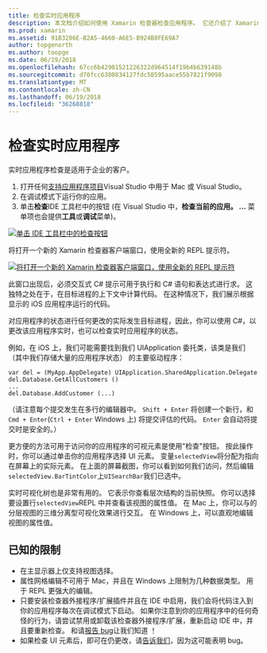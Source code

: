 ```yaml
---
title: 检查实时应用程序
description: 本文档介绍如何使用 Xamarin 检查器检查应用程序。 它还介绍了 Xamarin 检查器工具的限制。
ms.prod: xamarin
ms.assetid: 91B3206E-B2A5-4660-A6E5-B924B8FE69A7
author: topgenorth
ms.author: toopge
ms.date: 06/19/2018
ms.openlocfilehash: 67cc6b42901521226322d964514f19b4b639148b
ms.sourcegitcommit: d70fcc6380834127fdc58595aace55b7821f9098
ms.translationtype: MT
ms.contentlocale: zh-CN
ms.lasthandoff: 06/19/2018
ms.locfileid: "36268818"
---
```

# <a name="inspecting-live-applications"></a>检查实时应用程序

实时应用程序检查是适用于企业的客户。

1. 打开任何[支持应用程序项目](~/tools/inspector/install.md#supported-platforms)Visual Studio 中用于 Mac 或 Visual Studio。
1. 在调试模式下运行你的应用。
1. 单击**检查**IDE 工具栏中的按钮 (在 Visual Studio 中，**检查当前的应用。 ...** 菜单项也会提供**工具**或**调试**菜单)。

[![](inspect-images/mac-heres-the-button.png "单击 IDE 工具栏中的检查按钮")](inspect-images/mac-heres-the-button.png#lightbox)

将打开一个新的 Xamarin 检查器客户端窗口，使用全新的 REPL 提示符。

[![](inspect-images/inspector-0.7.0-map-inspect-small.png "将打开一个新的 Xamarin 检查器客户端窗口，使用全新的 REPL 提示符")](inspect-images/inspector-0.7.0-map-inspect.png#lightbox)

此窗口出现后，必须交互式 C# 提示可用于执行和 C# 语句和表达式进行求。 这独特之处在于，在目标进程的上下文中计算代码。 在这种情况下，我们展示根据显示的 iOS 应用程序运行的代码。

对应用程序的状态进行任何更改的实际发生目标进程，因此，你可以使用 C#，以更改该应用程序实时，也可以检查实时应用程序的状态。

例如，在 iOS 上，我们可能需要找到我们 UIApplication 委托类，该类是我们 （其中我们存储大量的应用程序状态） 的主要驱动程序：

    var del = (MyApp.AppDelegate) UIApplication.SharedApplication.Delegate
    del.Database.GetAllCustomers ()
    ...
    del.Database.AddCustomer (...)

（请注意每个提交发生在多行的编辑器中。 `Shift + Enter` 将创建一个新行，和`Cmd + Enter`(`Ctrl + Enter` Windows 上) 将提交评估的代码。 `Enter` 会自动将提交时是安全的。）

更方便的方法可用于访问你的应用程序的可视元素是使用"检查"按钮。 按此操作时，你可以通过单击你的应用程序选择 UI 元素。 变量`selectedView`将分配为指向在屏幕上的实际元素。 在上面的屏幕截图，你可以看到如何我们访问，然后编辑`selectedView.BarTintColor`上`UISearchBar`我们已选中。

实时可视化树也是非常有用的。 它表示你查看层次结构的当前快照。 你可以选择要设置行`selectedView`REPL 中并查看该视图的属性值。 在 Mac 上，你可以与的分层视图的三维分离型可视化效果进行交互。 在 Windows 上，可以直观地编辑视图的属性值。

## <a name="known-limitations"></a>已知的限制

 - 在主显示器上仅支持视图选择。
 - 属性网格编辑不可用于 Mac，并且在 Windows 上限制为几种数据类型。 用于 REPL 更强大的编辑。
 - 只要安装检查器外接程序/扩展插件并且在 IDE 中启用，我们会将代码注入到你的应用程序每次在调试模式下启动。 如果你注意到你的应用程序中的任何奇怪的行为，请尝试禁用或卸载该检查器外接程序/扩展，重新启动 IDE 中，并且要重新检查。 和请[报告 bug](~/tools/inspector/install.md#reporting-bugs)让我们知道 ！
 - 如果检查 UI 元素后，即可在仍更改，请[告诉我们](~/tools/inspector/install.md#reporting-bugs)，因为这可能表明 bug。

